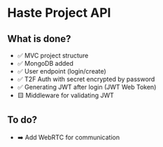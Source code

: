 # Haste Project API

## What is done?

- ✅  MVC project structure
- ✅  MongoDB added
- ✅  User endpoint (login/create)
- ✅  T2F Auth with secret encrypted by password
- ✅  Generating JWT after login (JWT Web Token)
- 🟨  Middleware for validating JWT

## To do?

- ➡️ Add WebRTC for communication
